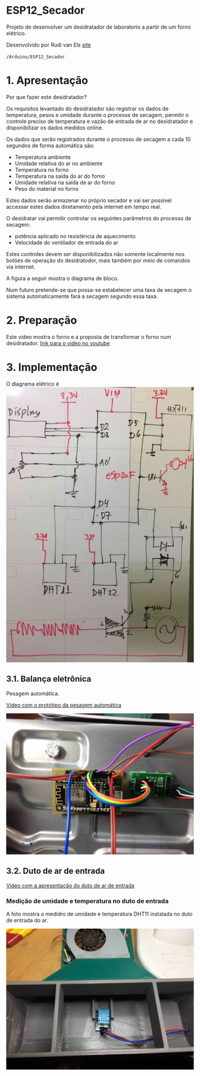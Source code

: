 # ESP12_Secador
Projeto de desenvolver um desidratador de laboratorio a partir de um forno elétrico.

Desenvolvido por Rudi van Els [site](http://fga.unb.br/rudi.van) 
 
`/Arduino/ESP12_Secador`


# 1. Apresentação 

Por que fazer este desidratador?

Os requisitos levantado do desidratador são registrar os dados de temperatura, pesos e umidade durante o processe de secagem, permitir o controle preciso de temperatura e vazão de entrada de ar no desidratador e disponibilizar os dados medidos online.

Os dados que serão registrados durante o processo de secagem a cada 10 segundos de forma automática são:

- Temperatura ambiente 
- Umidade relativa do ar no ambiente
- Temperatura no forno
- Temperatura na saída do ar do forno
- Umidade relativa na saída de ar do forno
- Peso do material no forno

Estes dados serão armazenar no próprio secador e vai ser possível accessar estes dados diretamento pela internet em tempo real.

O desidratar vai permitir controlar os seguintes parâmetros do processo de secagem:

- potência aplicado no resistência de aquecimento
- Velocidade do ventilador de entrada do ar

Estes controles devem ser disponibilizados não somente localmente nos botões de operação do desidratodor, mais também por meio de  comandos via internet.

A figura a seguir mostra o diagrama de bloco. 


Num futuro pretende-se que possa-se estabelecer uma taxa de secagem o sistema automaticamente fará a secagem segundo essa taxa.

# 2. Preparação

Este video mostra o forno e a proposta de transformar o forno num desidratador. [link para o video no youtube](https://www.youtube.com/watch?v=agu5u9XPCK0)



# 3. Implementação

O diagrama elétrico é 
![](figuras/Diagram_blocos.jpg)

## 3.1. Balança eletrônica
Pesagem automática. 

[Video com o protótipo da pesagem automática](https://www.youtube.com/watch?v=mP0JLjlJqJM)

![](fotos/esp-hx11.jpg)


## 3.2. Duto de ar de entrada

[Video com a apresentação do duto de ar de entrada ](https://www.youtube.com/watch?v=D7OGNmsQnvQ)

### Medição de umidade e temperatura no duto de entrada

A foto mostra o medidro de umidade e temperatura DHT11 instalada no duto de entrada do ar.

![](fotos/duto-com-dht11.jpg) 







